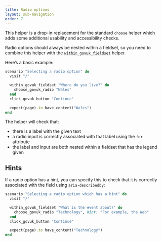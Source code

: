 ```yaml
---
title: Radio options
layout: sub-navigation
order: 7
---
```


This helper is a drop-in replacement for the standard `choose` helper which adds some additional usability and accessibility checks.

Radio options should always be nested within a fieldset, so you need to combine this helper with the [`within_govuk_fieldset`](within-fieldsets) helper.

Here’s a basic example:

```ruby
scenario "Selecting a radio option" do
  visit "/"

  within_govuk_fieldset "Where do you live?" do
    choose_govuk_radio "Wales"
  end
  click_govuk_button "Continue"

  expect(page).to have_content("Wales")
end
```

The helper will check that:

* there is a label with the given text
* a radio input is correctly associated with that label using the `for` attribute
* the label and input are both nested within a fieldset that has the legend given

## Hints

If a radio option has a hint, you can specify this to check that it is correctly associated with the field using `aria-describedby`:

```ruby
scenario "Selecting a radio option which has a hint" do
  visit "/"

  within_govuk_fieldset "What is the event about?" do
    choose_govuk_radio "Technology", hint: "For example, the Web"
  end
  click_govuk_button "Continue"

  expect(page).to have_content("Technology")
end
```
